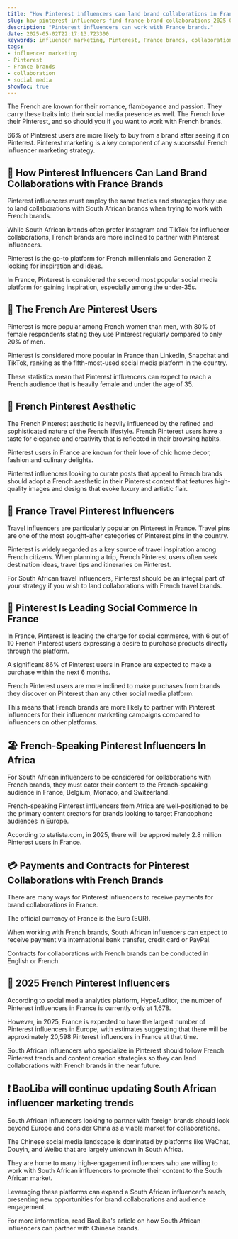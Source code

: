 ```yaml
---
title: "How Pinterest influencers can land brand collaborations in France?"
slug: how-pinterest-influencers-find-france-brand-collaborations-2025-05-02
description: "Pinterest influencers can work with France brands."
date: 2025-05-02T22:17:13.723300
keywords: influencer marketing, Pinterest, France brands, collaboration, social media
tags:
- influencer marketing
- Pinterest
- France brands
- collaboration
- social media
showToc: true
---
```


The French are known for their romance, flamboyance and passion. They carry these traits into their social media presence as well. The French love their Pinterest, and so should you if you want to work with French brands.

66% of Pinterest users are more likely to buy from a brand after seeing it on Pinterest. Pinterest marketing is a key component of any successful French influencer marketing strategy. 

## 📌 How Pinterest Influencers Can Land Brand Collaborations with France Brands

Pinterest influencers must employ the same tactics and strategies they use to land collaborations with South African brands when trying to work with French brands. 

While South African brands often prefer Instagram and TikTok for influencer collaborations, French brands are more inclined to partner with Pinterest influencers. 

Pinterest is the go-to platform for French millennials and Generation Z looking for inspiration and ideas. 

In France, Pinterest is considered the second most popular social media platform for gaining inspiration, especially among the under-35s.

## 👥 The French Are Pinterest Users

Pinterest is more popular among French women than men, with 80% of female respondents stating they use Pinterest regularly compared to only 20% of men.

Pinterest is considered more popular in France than LinkedIn, Snapchat and TikTok, ranking as the fifth-most-used social media platform in the country.

These statistics mean that Pinterest influencers can expect to reach a French audience that is heavily female and under the age of 35.

## 🎨 French Pinterest Aesthetic

The French Pinterest aesthetic is heavily influenced by the refined and sophisticated nature of the French lifestyle. French Pinterest users have a taste for elegance and creativity that is reflected in their browsing habits.

Pinterest users in France are known for their love of chic home decor, fashion and culinary delights.

Pinterest influencers looking to curate posts that appeal to French brands should adopt a French aesthetic in their Pinterest content that features high-quality images and designs that evoke luxury and artistic flair.

## 🧳 France Travel Pinterest Influencers

Travel influencers are particularly popular on Pinterest in France. Travel pins are one of the most sought-after categories of Pinterest pins in the country.

Pinterest is widely regarded as a key source of travel inspiration among French citizens. When planning a trip, French Pinterest users often seek destination ideas, travel tips and itineraries on Pinterest.

For South African travel influencers, Pinterest should be an integral part of your strategy if you wish to land collaborations with French travel brands.

## 📙 Pinterest Is Leading Social Commerce In France

In France, Pinterest is leading the charge for social commerce, with 6 out of 10 French Pinterest users expressing a desire to purchase products directly through the platform.

A significant 86% of Pinterest users in France are expected to make a purchase within the next 6 months. 

French Pinterest users are more inclined to make purchases from brands they discover on Pinterest than any other social media platform.

This means that French brands are more likely to partner with Pinterest influencers for their influencer marketing campaigns compared to influencers on other platforms.

## 🏖️ French-Speaking Pinterest Influencers In Africa

For South African influencers to be considered for collaborations with French brands, they must cater their content to the French-speaking audience in France, Belgium, Monaco, and Switzerland.

French-speaking Pinterest influencers from Africa are well-positioned to be the primary content creators for brands looking to target Francophone audiences in Europe.

According to statista.com, in 2025, there will be approximately 2.8 million Pinterest users in France.

## 💳 Payments and Contracts for Pinterest Collaborations with French Brands

There are many ways for Pinterest influencers to receive payments for brand collaborations in France. 

The official currency of France is the Euro (EUR).

When working with French brands, South African influencers can expect to receive payment via international bank transfer, credit card or PayPal. 

Contracts for collaborations with French brands can be conducted in English or French.

## 🎉 2025 French Pinterest Influencers

According to social media analytics platform, HypeAuditor, the number of Pinterest influencers in France is currently only at 1,678.

However, in 2025, France is expected to have the largest number of Pinterest influencers in Europe, with estimates suggesting that there will be approximately 20,598 Pinterest influencers in France at that time.

South African influencers who specialize in Pinterest should follow French Pinterest trends and content creation strategies so they can land collaborations with French brands in the near future.

## ❗ BaoLiba will continue updating South African influencer marketing trends

South African influencers looking to partner with foreign brands should look beyond Europe and consider China as a viable market for collaborations. 

The Chinese social media landscape is dominated by platforms like WeChat, Douyin, and Weibo that are largely unknown in South Africa. 

They are home to many high-engagement influencers who are willing to work with South African influencers to promote their content to the South African market. 

Leveraging these platforms can expand a South African influencer's reach, presenting new opportunities for brand collaborations and audience engagement. 

For more information, read BaoLiba's article on how South African influencers can partner with Chinese brands.